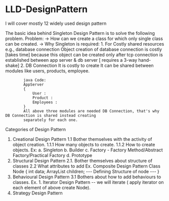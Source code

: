 # LLD-DesignPattern
I will cover mostly 12 widely used design pattern

The basic idea behind Singleton Design Pattern is to solve the following problem.
        Problem:
        -> How can we create a class for which only single class can be created.
        -> Why Singleton is required:
            1. For Costly shared resources e.g., database connection
            Object creation of database connection is costly [takes time] because this object can be created only
            after tcp connection is established between app server & db server [ requires a 3-way hand-shake]
            2. DB Connection
            It is costly to create
            It can be shared between modules
            like users, products, employee.

            java Code:
            AppServer
            {
                User :
                Product :
                Employees :
            }
            All above three modules are needed DB Connection, that's why DB Connection is shared instead creating
            separately for each one.


Categories of Design Pattern
1. Creational Design Pattern
1.1 Bother themselves with the activity of object creation.
1.1.1 How many objects to create.
1.1.2 How to create objects.
Ex: a. Singleton
b. Builder
c. Factory - Factory Method/Abstract Factory/Practical Factory
d. Prototype
2. Structural Design Pattern
2.1. Bother themselves about structure of classes
2.2 What attributes to add
Ex. Composite Design Pattern
Class Node {
int data;
ArrayList<Node> children;
--- Defining Structure of node ---
}
3. Behavioural Design Pattern
3.1 Bothers about how to add behaviours to classes.
Ex. 1. Iterator Design Pattern -- we will iterate ( apply iterator on each element of above create
Node).
2. Strategy Design Pattern
